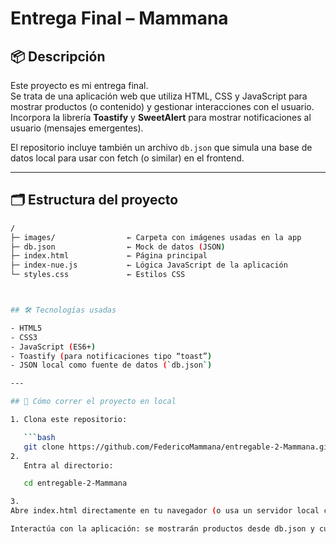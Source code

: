 # Entrega Final – Mammana

## 📦 Descripción

Este proyecto es mi entrega final.  
Se trata de una aplicación web que utiliza HTML, CSS y JavaScript para mostrar productos (o contenido) y gestionar interacciones con el usuario.  
Incorpora la librería **Toastify** y **SweetAlert** para mostrar notificaciones al usuario (mensajes emergentes).

El repositorio incluye también un archivo `db.json` que simula una base de datos local para usar con fetch (o similar) en el frontend.

---

## 🗂 Estructura del proyecto

```bash
/
├─ images/                ← Carpeta con imágenes usadas en la app  
├─ db.json                ← Mock de datos (JSON)  
├─ index.html             ← Página principal  
├─ index-nue.js           ← Lógica JavaScript de la aplicación  
└─ styles.css             ← Estilos CSS  



## 🛠 Tecnologías usadas

- HTML5  
- CSS3  
- JavaScript (ES6+)  
- Toastify (para notificaciones tipo “toast”)  
- JSON local como fuente de datos (`db.json`)

---

## 🚀 Cómo correr el proyecto en local

1. Clona este repositorio:

   ```bash
   git clone https://github.com/FedericoMammana/entregable-2-Mammana.git
2.
   Entra al directorio:

   cd entregable-2-Mammana

3.
Abre index.html directamente en tu navegador (o usa un servidor local como Live Server de VSCode para evitar problemas de CORS al consumir db.json).

Interactúa con la aplicación: se mostrarán productos desde db.json y cuando se realicen acciones se desplegarán notificaciones con Toastify y SweetAlert.
